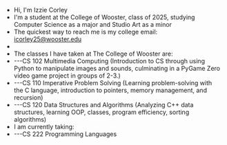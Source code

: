 - Hi, I'm Izzie Corley
- I'm a student at the College of Wooster, class of 2025, studying Computer Science as a major and Studio Art as a minor
- The quickest way to reach me is my college email: icorley25@wooster.edu
-
- The classes I have taken at The College of Wooster are:
- ---CS 102 Multimedia Computing (Introduction to CS through using Python to manipulate images and sounds, culminating in a PyGame Zero video game project in groups of 2-3.)
- ---CS 110 Imperative Problem Solving (Learning problem-solving with the C language, introduction to pointers, memory management, and recursion)
- ---CS 120 Data Structures and Algorithms (Analyzing C++ data structures, learning OOP, classes, program efficiency, sorting algorithms)
- I am currently taking:
- ---CS 222 Programming Languages
